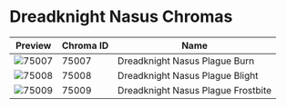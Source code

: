 # Dreadknight Nasus Chromas

| Preview | Chroma ID | Name |
|---------|-----------|------|
| ![75007](https://raw.communitydragon.org/latest/plugins/rcp-be-lol-game-data/global/default/v1/champion-chroma-images/75/75007.png) | 75007 | Dreadknight Nasus Plague Burn |
| ![75008](https://raw.communitydragon.org/latest/plugins/rcp-be-lol-game-data/global/default/v1/champion-chroma-images/75/75008.png) | 75008 | Dreadknight Nasus Plague Blight |
| ![75009](https://raw.communitydragon.org/latest/plugins/rcp-be-lol-game-data/global/default/v1/champion-chroma-images/75/75009.png) | 75009 | Dreadknight Nasus Plague Frostbite |